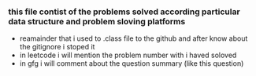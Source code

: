 ### this file contist of the problems solved according particular data structure and problem sloving platforms
- reamainder that i used to .class file to the github and after know about the gitignore i stoped it 
- in leetcode i will mention the problem number with i haved soloved 
- in gfg i will comment about the question summary (like this question)  